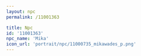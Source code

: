 ```yaml
---
layout: npc
permalink: /11001363

title: Npc
id: '11001363'
npc_name: 'Mika'
icon_url: 'portrait/npc/11000735_mikawades_p.png'
---
```

